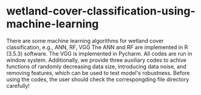 # wetland-cover-classification-using-machine-learning
There are some machine learning algorithms for wetland cover classification, e.g., ANN, RF, VGG
The ANN and RF are implemented in R (3.5.3) software. The VGG is implemented in Pycharm. All codes are run in window system.
Additionally, we provide three auxiliary codes to achive functions of randomly decreasing data size, introducing data noise, and removing features, which can be used to test model's robustness.
Before using the codes, the user should check the correspongding file directory carefully!
